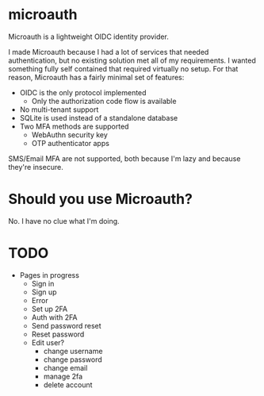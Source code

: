 # microauth

Microauth is a lightweight OIDC identity provider.

I made Microauth because I had a lot of services that needed authentication, but no existing solution met all of my requirements. I wanted something fully self contained that required virtually no setup. For that reason, Microauth has a fairly minimal set of features:

- OIDC is the only protocol implemented
    - Only the authorization code flow is available
- No multi-tenant support
- SQLite is used instead of a standalone database
- Two MFA methods are supported
    - WebAuthn security key
    - OTP authenticator apps

SMS/Email MFA are not supported, both because I'm lazy and because they're insecure.

# Should you use Microauth?

No. I have no clue what I'm doing.

# TODO

- Pages in progress
    - Sign in 
    - Sign up
    - Error
    - Set up 2FA
    - Auth with 2FA
    - Send password reset
    - Reset password
    - Edit user?
        - change username
        - change password
        - change email
        - manage 2fa
        - delete account